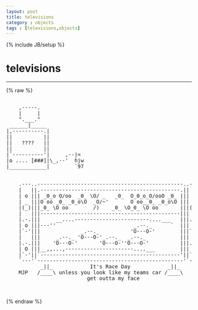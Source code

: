```yaml
---
layout: post
title: televisions
category : objects
tags : [televisions,objects]
---
```

{% include JB/setup %}
# televisions
---
{% raw %}
<pre>

    ,-----.                 
    |     |                    
    &quot;.___.&quot;                 
 ______|_____                       
|,----------.|            
||          ||            
||   ????   ||                  
||          ||                      
|`----------&#039;|     ,--|=             
|o .... [###]|\_,--&#039;  hjw            
|____________|        `97 


    .---..-----------------------------------------------..---.
    |   ||.---------------------------------------------.||   |
    | o ||| _0_o O/oo  _0_ \O/ _   _0_  O_0_o_O/ooO _0_ ||| o |
    | _ |||O oo _0_ _0_o\O  _O/~&#039;       O oo__0_ _0_o\O ||| _ |
    |(_)|||_0_ \O oo        /)    _0_ \O_0_ \O oo       |||(_)|
    |   |||---------------------------------------------|||   |
    |.-.|||     __....------------------------....___   |||.-.|
    | o |||---&#039;&#039;                         _.--._      `  ||| o |
    |`-&#039;|||             _.--._          &#039;O---O-&#039;        |||`-&#039;|
    |   |||     _.--._ &#039;O---O-&#039;_.--._  _.--._           |||   |
    |.-.|||    &#039;O---O-&#039;       &#039;O---O-&#039;&#039;O---O-&#039;          |||.-.|
    | O |||__,,...,----------------------....___        ||| O |
    |`-&#039;||`---------------------------------------------&#039;||`-&#039;|
    `---&#039;`-----------------------------------------------&#039;`---&#039;
           _||_            It&#039;s Race Day            _||_
    MJP   /____\ unless you look like my teams car /____\
                          get outta my face 

 </pre>
{% endraw %}
